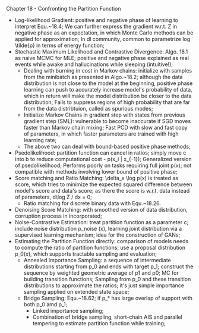 Chapter 18 - Confronting the Partition Function
- Log-likelihood Gradient: positive and negative phase of learning to interpret Equ.~18.4; We can further express the gradient w.r.t. Z in negative phase as an expectation, in which Monte Carlo methods can be applied for approximation; In dl community, common to parametrize log \tilde{p} in terms of energy function;
- Stochastic Maximum Likelihood and Contrastive Divergence: Algo. 18.1 as naive MCMC for MLE; positive and negative phase explained as real events while awake and hallucinations while sleeping (intuitive!);
  - Dealing with burning in cost in Markov chains: initialize with samples from the minibatch as presented in Algo.~18.2; although the data distribution is not close to the model at the beginning, positive phase learning can push to accurately increase model's probability of data, which in return will make the model distribution be closer to the data distribution; Fails to suppress regions of high probability that are far from the data distribtuion, called as spurious modes;
  - Initialize Markov Chains in gradient step with states from previous gradient step (SML): vulnerable to become inaccurate if SGD moves faster than Markov chain mixing; Fast PCD with slow and fast copy of parameters, in which faster parameters are trained with high learning rate;
  - The above two can deal with bound-based positive phase methods;
- Psedolikelihood: partition function can cancel in ratios; simply move c into b to reduce computational cost - p(x_i | x_{-1}); Generalized version of psedolikelihood; Performs poorly on tasks requiring full joint p(x); not compatible with methods involving lower bound of positive phase;
- Score matching and Ratio Matching: \delta_x \log p(x) is treated as score, which tries to minimize the expected squared difference between model's score and data's score; as there the score is w.r.t. data instead of parameters, d\log Z / dx = 0;
  - Ratio matching for discrete binary data with Equ.~18.26.
- Denoising Score Matching: with smoothed version of data distribution, corruption process in incorporated;
- Noise-Contrastive Estimation: treat partition function as a parameter c; include noise distribution p_noise (x), learning joint distribution via a supervised learning mechanism; idea for the construction of GANs;
- Estimating the Partition Function directly: comparison of models needs to compute the ratio of partition functions; use a proposal distribution p_0(x), which supports tractable sampling and evaluation;
  - Annealed Importance Sampling: a sequence of intermediate distributions starting from p_0 and ends with target p_1; construct the sequence by weighted geometric average of p1 and p0; MC for building transition functions; Sampling from p_0 and these transition distributions to approximate the ratios; it's just simple importance sampling applied on extended state space;
  - Bridge Sampling: Equ.~18.62; if p_* has large overlap of support with both p_0 amd p_1;
    - Linked importance sampling;
    - Combination of bridge sampling, short-chain AIS and parallel tempering to estimate partition function while training;
